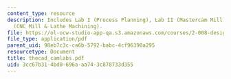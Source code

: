 ```yaml
---
content_type: resource
description: Includes Lab I (Process Planning), Lab II (Mastercam Mill), and Lab III
  (CNC Mill & Lathe Machining).
file: https://ol-ocw-studio-app-qa.s3.amazonaws.com/courses/2-008-design-and-manufacturing-ii-spring-2004/3cc67b314bd0696aaa743c878733d355_thecad_camlabs.pdf
file_type: application/pdf
parent_uid: 98eb7c3c-ca6b-5792-babc-4cf96390a295
resourcetype: Document
title: thecad_camlabs.pdf
uid: 3cc67b31-4bd0-696a-aa74-3c878733d355
---
```

